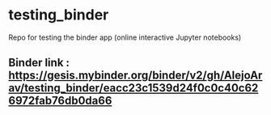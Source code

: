 # testing_binder
Repo for testing the binder app (online interactive Jupyter notebooks)

## Binder link : https://gesis.mybinder.org/binder/v2/gh/AlejoArav/testing_binder/eacc23c1539d24f0c0c40c626972fab76db0da66
